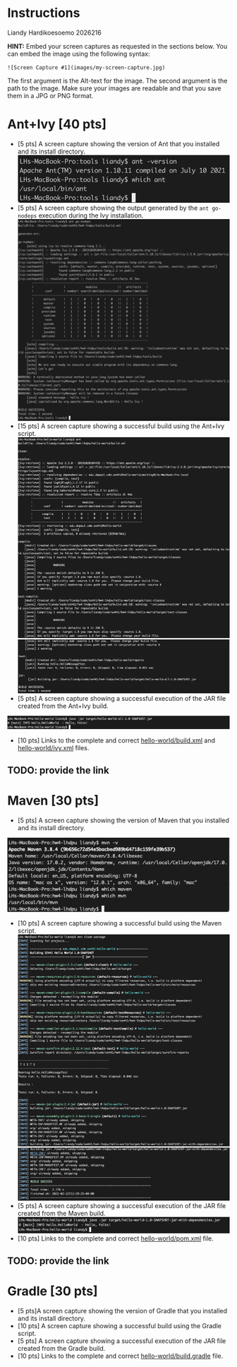 # Instructions
Liandy Hardikoesoemo 2026216

**HINT:** Embed your screen captures as requested in the sections below. You can embed the image using the following syntax:

```
![Screen Capture #1](images/my-screen-capture.jpg)
```

The first argument is the Alt-text for the image. The second argument is the path to the image. Make sure your images are readable and that you save them in a JPG or PNG format.

# Ant+Ivy [40 pts]
- [5 pts] A screen capture showing the version of Ant that you installed and its install directory.
![Screen Capture #1](images/ant_version_and_install_dir.png)
- [5 pts] A screen capture showing the output generated by the `ant go-nodeps` execution during the Ivy installation.
![Screen Capture #1](images/ant_go_nodeps.png)
- [15 pts] A screen capture showing a successful build using the Ant+Ivy script.
![Screen Capture #1](images/ant_build_ok_1.png)
![Screen Capture #1](images/ant_build_ok_2.png)
- [5 pts] A screen capture showing a successful execution of the JAR file created from the Ant+Ivy build.

![Screen Capture #1](images/ant_hello_world_ok.png)

- [10 pts] Links to the complete and correct [hello-world/build.xml](hello-world/build.xml) and [hello-world/ivy.xml](hello-world/ivy.xml) files.
## TODO: provide the link

# Maven [30 pts]
- [5 pts] A screen capture showing the version of Maven that you installed and its install directory.

![Screen Capture #1](images/maven_version_and_install_dir.png)
- [10 pts] A screen capture showing a successful build using the Maven script.
![Screen Capture #1](images/maven_build_1.png)
![Screen Capture #1](images/maven_build_2.png)
- [5 pts] A screen capture showing a successful execution of the JAR file created from the Maven build.
![Screen Capture #1](images/maven_jar_exec.png)
- [10 pts] Links to the complete and correct [hello-world/pom.xml](hello-world/pom.xml) file.
## TODO: provide the link

# Gradle [30 pts]
- [5 pts]A screen capture showing the version of Gradle that you installed and its install directory.
- [10 pts] A screen capture showing a successful build using the Gradle script.
- [5 pts] A screen capture showing a successful execution of the JAR file created from the Gradle build.
- [10 pts] Links to the complete and correct [hello-world/build.gradle](hello-world/build.gradle) file.
